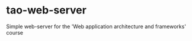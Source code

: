 tao-web-server
==============

Simple web-server for the 'Web application architecture and frameworks' course
